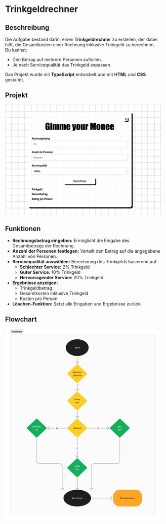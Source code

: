 # Trinkgeldrechner

## Beschreibung

Die Aufgabe bestand darin, einen **Trinkgeldrechner** zu erstellen, der dabei hilft, die Gesamtkosten einer Rechnung inklusive Trinkgeld zu berechnen. 
Du kannst: 

- Den Betrag auf mehrere Personen aufteilen.
- Je nach Servicequalität das Trinkgeld anpassen.

Das Projekt wurde mit **TypeScript** entwickelt und mit **HTML** und **CSS** gestaltet.

## Projekt

![screenshot](./public/rechner.png)

## Funktionen

- **Rechnungsbetrag eingeben:** Ermöglicht die Eingabe des Gesamtbetrags der Rechnung.
- **Anzahl der Personen festlegen:** Verteilt den Betrag auf die angegebene Anzahl von Personen.
- **Servicequalität auswählen:** Berechnung des Trinkgelds basierend auf:
  - **Schlechter Service:** 2% Trinkgeld
  - **Guter Service:** 10% Trinkgeld
  - **Hervorragender Service:** 20% Trinkgeld
- **Ergebnisse anzeigen:**
  - Trinkgeldbetrag
  - Gesamtkosten inklusive Trinkgeld
  - Kosten pro Person
- **Löschen-Funktion:** Setzt alle Eingaben und Ergebnisse zurück.

## Flowchart

![screenshot](./public/flowchart.png)

